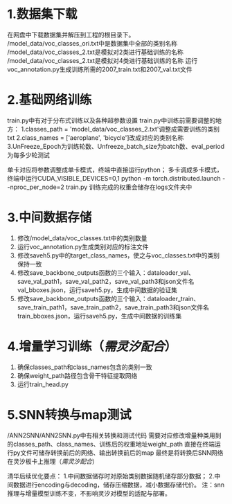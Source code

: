 # 1.数据集下载
在网盘中下载数据集并解压到工程的根目录下。
/model_data/voc_classes_ori.txt中是数据集中全部的类别名称
/model_data/voc_classes_2.txt是模拟对2类进行基础训练的名称
/model_data/voc_classes_2.txt是模拟对4类进行基础训练的名称
运行voc_annotation.py生成训练所需的2007_train.txt和2007_val.txt文件

# 2.基础网络训练
train.py中有对于分布式训练以及各种超参数设置
train.py中训练前需要调整的地方：
    1.classes_path    = 'model_data/voc_classes_2.txt'调整成需要训练的类别txt
    2.class_names = ['aeroplane', 'bicycle']改成对应的类别名称
    3.UnFreeze_Epoch为训练轮数、Unfreeze_batch_size为batch数、eval_period为每多少轮测试

单卡对应将参数调整成单卡模式，终端中直接运行python；
多卡调成多卡模式，终端中运行CUDA_VISIBLE_DEVICES=0,1 python -m torch.distributed.launch --nproc_per_node=2 train.py
训练完成的权重会储存在logs文件夹中

# 3.中间数据存储
1. 修改/model_data/voc_classes.txt中的类别数量
2. 运行voc_annotation.py生成类别对应的标注文件
3. 修改saveh5.py中的target_class_names，使之与voc_classes.txt中的类别保持一致
4. 修改save_backbone_outputs函数的三个输入：dataloader_val、save_val_path1，save_val_path2，save_val_path3和json文件名val_bboxes.json，运行saveh5.py，生成中间数据的验证集
5. 修改save_backbone_outputs函数的三个输入：dataloader_train、save_train_path1，save_train_path2，save_train_path3和json文件名train_bboxes.json，运行saveh5.py，生成中间数据的训练集


# 4.增量学习训练（*需灵汐配合*）
1. 确保classes_path和class_names包含的类别一致
2. 确保weight_path路径包含骨干特征提取网络
3. 运行train_head.py


# 5.SNN转换与map测试
/ANN2SNN/ANN2SNN.py中有相关转换和测试代码
需要对应修改增量种类用到的classes_path、class_names、训练后的权重地址weight_path
直接在终端运行py文件可储存转换前后的网络、输出转换前后的map
最终是将转换后SNN网络在灵汐板卡上推理（*需灵汐配合*）


清华后续优化要点：
1.中间数据储存时对原始类别数据随机储存部分数据；
2.中间数据进行encoding与decoding，储存压缩数据，减小数据存储代价。
注：snn推理与增量模型训练不变，不影响灵汐对模型的适配与部署。
